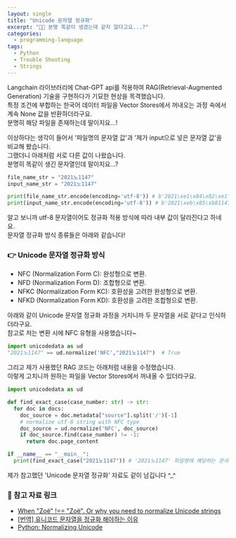 ```yaml
---
layout: single
title: "Unicode 문자열 정규화"
excerpt: "😵‍💫 분명 똑같이 생겼는데 같지 않다고요...?"
categories:
  - programming-language
tags:
  - Python
  - Trouble Shooting
  - Strings
---
```

Langchain 라이브러리에 Chat-GPT api를 적용하여 RAG(Retrieval-Augmented Generation) 기술을 구현하다가 기묘한 현상을 목격했습니다.  
특정 조건에 부합하는 한국어 데이터 파일을 Vector Stores에서 꺼내오는 과정 속에서 계속 None 값을 반환하더라구요.  
분명히 해당 파일을 존재하는데 말이지요...!  

이상하다는 생각이 들어서 '파일명의 문자열 값'과 '제가 input으로 넣은 문자열 값'을 비교해 봤습니다.  
그랬더니 아래처럼 서로 다른 값이 나왔습니다.    
분명히 똑같이 생긴 문자열인데 말이지요...?  
```python
file_name_str = "2021노1147"
input_name_str = "2021노1147"

print(file_name_str.encode(encoding='utf-8')) # b'2021\xe1\x84\x82\xe1\x85\xa91147'
print(input_name_str.encode(encoding='utf-8')) # b'2021\xeb\x85\xb81147'
```
  
알고 보니까 utf-8 문자열이어도 정규화 적용 방식에 따라 내부 값이 달라진다고 하네요.  
문자열 정규화 방식 종류들은 아래와 같습니다!
### 👉 Unicode 문자열 정규화 방식
* NFC (Normalization Form C): 완성형으로 변환.
* NFD (Normalization Form D): 조합형으로 변환.
* NFKC (Normalization Form KC): 호환성을 고려한 완성형으로 변환.
* NFKD (Normalization Form KD): 호환성을 고려한 조합형으로 변환.
  
아래와 같이 Unicode 문자열 정규화 과정을 거치니까 두 문자열을 서로 같다고 인식하더라구요.  
참고로 저는 변환 시에 NFC 유형을 사용했습니다~  
```python
import unicodedata as ud
"2021노1147" == ud.normalize('NFC',"2021노1147")  # True
```
  
그리고 제가 사용했던 RAG 코드는 아래처럼 내용을 수정했습니다.  
이렇게 고치니까 원하는 파일을 Vector Stores에서 꺼내올 수 있더라구요.  
```python
import unicodedata as ud

def find_exact_case(case_number: str) -> str:
  for doc in docs:
    doc_source = doc.metadata["source"].split('/')[-1]
    # normalize utf-8 string with NFC type
    doc_source = ud.normalize('NFC', doc_source)
    if doc_source.find(case_number) != -1:
      return doc.page_content

if __name__ == "__main__":
  print(find_exact_case("2021노1147")) # '2021노1147' 파일명에 해당하는 문서 내용 출력
```
  
제가 참고했던 'Unicode 문자열 정규화' 자료도 같이 남깁니다 ^_^  
### 📑 참고 자료 링크
* <a href="https://withblue.ink/2019/03/11/why-you-need-to-normalize-unicode-strings.html" target="_blank">When "Zoë" !== "Zoë". Or why you need to normalize Unicode strings</a>
* <a href="https://velog.io/@leejh3224/%EB%B2%88%EC%97%AD-%EC%9C%A0%EB%8B%88%EC%BD%94%EB%93%9C-%EC%8A%A4%ED%8A%B8%EB%A7%81%EC%9D%84-%EB%85%B8%EB%A9%80%EB%9D%BC%EC%9D%B4%EC%A7%95-%ED%95%B4%EC%95%BC%ED%95%98%EB%8A%94-%EC%9D%B4%EC%9C%A0" target="_blank">[번역] 유니코드 문자열을 정규화 해야하는 이유</a>
* <a href="https://guangyuwu.wordpress.com/2017/09/27/normalizing-unicode/" target="_blank">Python: Normalizing Unicode</a>
